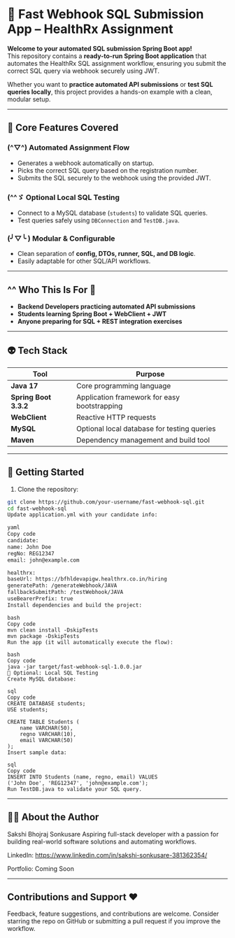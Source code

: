 # 💚 Fast Webhook SQL Submission App – HealthRx Assignment

**Welcome to your automated SQL submission Spring Boot app!**  
This repository contains a **ready-to-run Spring Boot application** that automates the HealthRx SQL assignment workflow, ensuring you submit the correct SQL query via webhook securely using JWT.

Whether you want to **practice automated API submissions** or **test SQL queries locally**, this project provides a hands-on example with a clean, modular setup.

---

## 🤖 Core Features Covered

### (^▽^) Automated Assignment Flow
- Generates a webhook automatically on startup.
- Picks the correct SQL query based on the registration number.
- Submits the SQL securely to the webhook using the provided JWT.

### (^^ゞ Optional Local SQL Testing
- Connect to a MySQL database (`students`) to validate SQL queries.
- Test queries safely using `DBConnection` and `TestDB.java`.

### (╯▽╰ ) Modular & Configurable
- Clean separation of **config, DTOs, runner, SQL, and DB logic**.
- Easily adaptable for other SQL/API workflows.

---

## ^^ Who This Is For 🌌

- **Backend Developers practicing automated API submissions**
- **Students learning Spring Boot + WebClient + JWT**
- **Anyone preparing for SQL + REST integration exercises**

---

## 👽 Tech Stack

| Tool                  | Purpose                                      |
|-----------------------|----------------------------------------------|
| **Java 17**           | Core programming language                     |
| **Spring Boot 3.3.2** | Application framework for easy bootstrapping |
| **WebClient**          | Reactive HTTP requests                        |
| **MySQL**             | Optional local database for testing queries   |
| **Maven**             | Dependency management and build tool          |

---

## 🐲 Getting Started

1. Clone the repository:
  ```bash
git clone https://github.com/your-username/fast-webhook-sql.git
cd fast-webhook-sql
Update application.yml with your candidate info:

yaml
Copy code
candidate:
  name: John Doe
  regNo: REG12347
  email: john@example.com

healthrx:
  baseUrl: https://bfhldevapigw.healthrx.co.in/hiring
  generatePath: /generateWebhook/JAVA
  fallbackSubmitPath: /testWebhook/JAVA
  useBearerPrefix: true
Install dependencies and build the project:
```
```
bash
Copy code
mvn clean install -DskipTests
mvn package -DskipTests
Run the app (it will automatically execute the flow):
```
```
bash
Copy code
java -jar target/fast-webhook-sql-1.0.0.jar
🥤 Optional: Local SQL Testing
Create MySQL database:

sql
Copy code
CREATE DATABASE students;
USE students;

CREATE TABLE Students (
    name VARCHAR(50),
    regno VARCHAR(10),
    email VARCHAR(50)
);
Insert sample data:

sql
Copy code
INSERT INTO Students (name, regno, email) VALUES
('John Doe', 'REG12347', 'john@example.com');
Run TestDB.java to validate your SQL query.

```
---

## 🥤🍀 About the Author
Sakshi Bhojraj Sonkusare
Aspiring full-stack developer with a passion for building real-world software solutions and automating workflows.

LinkedIn: https://www.linkedin.com/in/sakshi-sonkusare-381362354/

Portfolio: Coming Soon

---
## Contributions and Support ❤️
Feedback, feature suggestions, and contributions are welcome. Consider starring the repo on GitHub or submitting a pull request if you improve the workflow.

